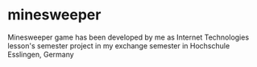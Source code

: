 # minesweeper
Minesweeper game has been developed by me as Internet Technologies lesson's semester project in my exchange semester in Hochschule Esslingen, Germany
